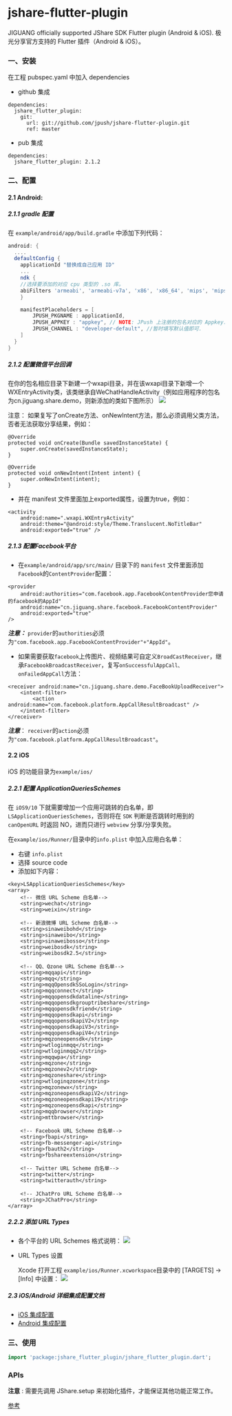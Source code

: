 # jshare-flutter-plugin
JIGUANG officially supported JShare SDK Flutter plugin (Android &amp; iOS). 极光分享官方支持的 Flutter 插件（Android &amp; iOS）。


### 一、安装

在工程 pubspec.yaml 中加入 dependencies

+ github 集成 

``` 
dependencies:
  jshare_flutter_plugin:
    git:
      url: git://github.com/jpush/jshare-flutter-plugin.git
      ref: master
```

+ pub 集成

```
dependencies:
  jshare_flutter_plugin: 2.1.2
```

### 二、配置

#### 2.1 Android:

##### 2.1.1 gradle 配置

在 `example/android/app/build.gradle` 中添加下列代码：

```groovy
android: {
  ....
  defaultConfig {
    applicationId "替换成自己应用 ID"
    ...
    ndk {
	//选择要添加的对应 cpu 类型的 .so 库。
	abiFilters 'armeabi', 'armeabi-v7a', 'x86', 'x86_64', 'mips', 'mips64', 'arm64-v8a',        
    }

    manifestPlaceholders = [
        JPUSH_PKGNAME : applicationId,
        JPUSH_APPKEY : "appkey", // NOTE: JPush 上注册的包名对应的 Appkey.
        JPUSH_CHANNEL : "developer-default", //暂时填写默认值即可.
    ]
  }    
}
```

##### 2.1.2 配置微信平台回调

在你的包名相应目录下新建一个wxapi目录，并在该wxapi目录下新增一个WXEntryActivity类，该类继承自WeChatHandleActivity（例如应用程序的包名为cn.jiguang.share.demo，则新添加的类如下图所示）
![](./res/set_wxapi.png)

注意： 如果复写了onCreate方法、onNewIntent方法，那么必须调用父类方法，否者无法获取分享结果，例如：

```
@Override
protected void onCreate(Bundle savedInstanceState) {
    super.onCreate(savedInstanceState);
}

@Override
protected void onNewIntent(Intent intent) {
    super.onNewIntent(intent);
}
```
+ 并在 manifest 文件里面加上exported属性，设置为true，例如：

```
<activity
    android:name=".wxapi.WXEntryActivity"
    android:theme="@android:style/Theme.Translucent.NoTitleBar"
    android:exported="true" />
```

##### 2.1.3 配置Facebook平台
+ 在`example/android/app/src/main/` 目录下的 `manifest` 文件里面添加 `Facebook`的`ContentProvider`配置：

```
<provider
    android:authorities="com.facebook.app.FacebookContentProvider您申请的facebook的AppId"
    android:name="cn.jiguang.share.facebook.FacebookContentProvider"
    android:exported="true"
/>
```
***注意：*** `provider`的`authorities`必须为`"com.facebook.app.FacebookContentProvider"+"AppId"`。
+ 如果需要获取`facebook`上传图片、视频结果可自定义`BroadCastReceiver`，继承`FacebookBroadcastReceiver`，复写`onSuccessfulAppCall、onFailedAppCall`方法：

```
<receiver android:name="cn.jiguang.share.demo.FaceBookUploadReceiver">
    <intent-filter>
        <action android:name="com.facebook.platform.AppCallResultBroadcast" />
    </intent-filter>
</receiver>
```
***注意***： `receiver`的`action`必须为`"com.facebook.platform.AppCallResultBroadcast"`。

#### 2.2 iOS
iOS 的功能目录为`example/ios/`
##### 2.2.1 配置 ApplicationQueriesSchemes

在 `iOS9/10` 下就需要增加一个应用可跳转的白名单，即 `LSApplicationQueriesSchemes`，否则将在 `SDK` 判断是否跳转时用到的`canOpenURL` 时返回 NO，进而只进行 `webview` 分享/分享失败。

在`example/ios/Runner/`目录中的`info.plist` 中加入应用白名单：

+ 右键 `info.plist`
+ 选择 source code
+ 添加如下内容：

```
<key>LSApplicationQueriesSchemes</key>
<array>
    <!-- 微信 URL Scheme 白名单-->
    <string>wechat</string>
    <string>weixin</string>

    <!-- 新浪微博 URL Scheme 白名单-->
    <string>sinaweibohd</string>
    <string>sinaweibo</string>
    <string>sinaweibosso</string>
    <string>weibosdk</string>
    <string>weibosdk2.5</string>

    <!-- QQ、Qzone URL Scheme 白名单-->
    <string>mqqapi</string>
    <string>mqq</string>
    <string>mqqOpensdkSSoLogin</string>
    <string>mqqconnect</string>
    <string>mqqopensdkdataline</string>
    <string>mqqopensdkgrouptribeshare</string>
    <string>mqqopensdkfriend</string>
    <string>mqqopensdkapi</string>
    <string>mqqopensdkapiV2</string>
    <string>mqqopensdkapiV3</string>
    <string>mqqopensdkapiV4</string>
    <string>mqzoneopensdk</string>
    <string>wtloginmqq</string>
    <string>wtloginmqq2</string>
    <string>mqqwpa</string>
    <string>mqzone</string>
    <string>mqzonev2</string>
    <string>mqzoneshare</string>
    <string>wtloginqzone</string>
    <string>mqzonewx</string>
    <string>mqzoneopensdkapiV2</string>
    <string>mqzoneopensdkapi19</string>
    <string>mqzoneopensdkapi</string>
    <string>mqqbrowser</string>
    <string>mttbrowser</string>

    <!-- Facebook URL Scheme 白名单-->
    <string>fbapi</string>
    <string>fb-messenger-api</string>
    <string>fbauth2</string>
    <string>fbshareextension</string>

    <!-- Twitter URL Scheme 白名单-->
    <string>twitter</string>
    <string>twitterauth</string>

    <!-- JChatPro URL Scheme 白名单-->
    <string>JChatPro</string>
</array>
```

##### 2.2.2 添加 URL Types

+ 各个平台的 URL Schemes 格式说明：
![](./res/set_ios_scheme.jpg)

+ URL Types 设置
	
	Xcode 打开工程 `example/ios/Runner.xcworkspace`目录中的 [TARGETS] -> [Info] 中设置： 
![](./res/set_ios_scheme2.png)

##### 2.3 iOS/Android 详细集成配置文档
+ [iOS 集成配置](https://docs.jiguang.cn/jshare/client/iOS/ios_sdk/)
+ [Android 集成配置](https://docs.jiguang.cn/jshare/client/Android/android_sdk/)

### 三、使用

```dart
import 'package:jshare_flutter_plugin/jshare_flutter_plugin.dart';
```

### APIs

**注意** : 需要先调用 JShare.setup 来初始化插件，才能保证其他功能正常工作。

 [参考](./documents/APIs.md)

